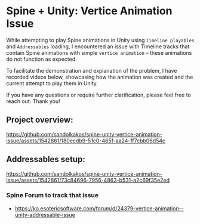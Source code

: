 # Spine + Unity: Vertice Animation Issue

While attempting to play Spine animations in Unity using `Timeline playables` and `Addressables` loading, I encountered an issue with Timeline tracks that contain Spine animations with simple `vertice animation` – these animations do not function as expected.

To facilitate the demonstration and explanation of the problem, I have recorded videos below, showcasing how the animation was created and the current attempt to play them in Unity.

If you have any questions or require further clarification, please feel free to reach out. Thank you!

## Project overview:
https://github.com/sandolkakos/spine-unity-vertice-animation-issue/assets/1542861/180ecdb9-51c0-465f-aa24-ff7cbb06d54c

## Addressables setup:
https://github.com/sandolkakos/spine-unity-vertice-animation-issue/assets/1542861/73c84696-7956-4863-b531-a2c69f35e2ed

### Spine Forum to track that issue
- https://ko.esotericsoftware.com/forum/d/24379-vertice-animation--unity-addressable-issue
